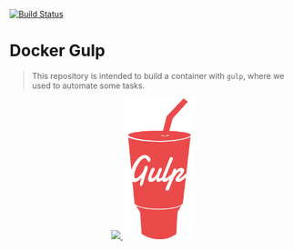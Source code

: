 [![Build Status](https://travis-ci.org/Personare/docker-gulp.svg?branch=master)](https://travis-ci.org/Personare/docker-gulp)

# Docker Gulp

> This repository is intended to build a container with `gulp`, where we used to automate some tasks.


<p align="center">
  <a href="https://www.docker.com/">
    <img width="25%" src="./documentation/images/docker-swarm.gif?raw=true" />
  </a>
  <a href="http://gulpjs.com/">
    <img width="25%" src="./documentation/images/gulp.png?raw=true" />
  </a>
</p>
